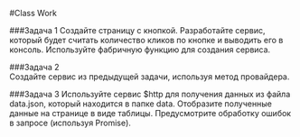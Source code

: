 ﻿#Class Work

###Задача 1
Создайте страницу с кнопкой. 
Разработайте сервис, который будет считать количество кликов по кнопке и выводить его в консоль. 
Используйте фабричную функцию для создания сервиса. 

###Задача 2  
Создайте сервис из предыдущей задачи, используя метод провайдера. 

###Задача 3
Используйте сервис $http для получения данных из файла data.json, который находится в папке data. 
Отобразите полученные данные на странице в виде таблицы. Предусмотрите обработку ошибок в запросе (используя Promise). 
